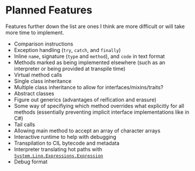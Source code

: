 # Planned Features

Features further down the list are ones I think are more difficult or will take more time to implement.

- Comparison instructions
- Exception handling (`try`, `catch`, and `finally`)
- Inline `name`, signature (`type` and `method`), and `code` in text format
- Methods marked as being implemented elsewhere (such as an interpreter or being provided at transpile time)
- Virtual method calls
- Single class inheritance
- Multiple class inheritance to allow for interfaces/mixins/traits?
- Abstract classes
- Figure out generics (advantages of reification and erasure)
- Some way of specifiying which method overrides what explicitly for all methods (essentially preventing implicit interface implementations like in C#)
- Tail calls
- Allowing main method to accept an array of character arrays
- Interactive runtime to help with debugging
- Transpilation to CIL bytecode and metadata
- Interpreter translating hot paths with [`System.Linq.Expressions.Expression`](https://docs.microsoft.com/en-us/dotnet/api/system.linq.expressions.expression)
- Debug format
